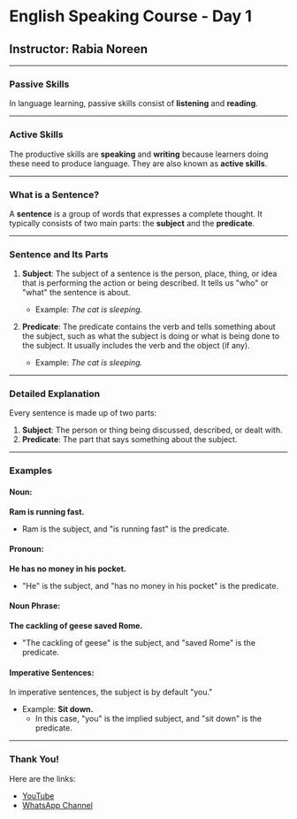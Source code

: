 # English Speaking Course - Day 1
## Instructor: Rabia Noreen

---

### Passive Skills
In language learning, passive skills consist of **listening** and **reading**.

---

### Active Skills
The productive skills are **speaking** and **writing** because learners doing these need to produce language. They are also known as **active skills**.

---

### What is a Sentence?
A **sentence** is a group of words that expresses a complete thought. It typically consists of two main parts: the **subject** and the **predicate**.

---

### Sentence and Its Parts
1. **Subject**: The subject of a sentence is the person, place, thing, or idea that is performing the action or being described. It tells us "who" or "what" the sentence is about.

    - Example: _The cat is sleeping._

2. **Predicate**: The predicate contains the verb and tells something about the subject, such as what the subject is doing or what is being done to the subject. It usually includes the verb and the object (if any).

    - Example: _The cat is sleeping._

---

### Detailed Explanation
Every sentence is made up of two parts:
1. **Subject**: The person or thing being discussed, described, or dealt with.
2. **Predicate**: The part that says something about the subject.

---

### Examples
#### Noun:
**Ram is running fast.**  
- Ram is the subject, and "is running fast" is the predicate.

#### Pronoun:
**He has no money in his pocket.**  
- "He" is the subject, and "has no money in his pocket" is the predicate.

#### Noun Phrase:
**The cackling of geese saved Rome.**  
- "The cackling of geese" is the subject, and "saved Rome" is the predicate.

#### Imperative Sentences:
In imperative sentences, the subject is by default "you."

- Example: **Sit down.**  
  - In this case, "you" is the implied subject, and "sit down" is the predicate.

---

### Thank You!

Here are the links:

- [YouTube](https://www.youtube.com/live/2SKIPr55YiE?si=0vhcFX3zrgXED2D9)  
- [WhatsApp Channel](https://whatsapp.com/channel/0029VajcsfN60eBifp95C63D)
